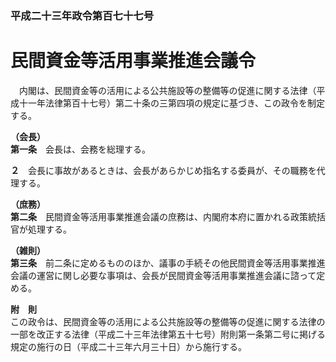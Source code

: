 ### 平成二十三年政令第百七十七号  
# 民間資金等活用事業推進会議令  
　内閣は、民間資金等の活用による公共施設等の整備等の促進に関する法律（平成十一年法律第百十七号）第二十条の三第四項の規定に基づき、この政令を制定する。  
  
**（会長）**  
**第一条**　会長は、会務を総理する。  
  
**２**　会長に事故があるときは、会長があらかじめ指名する委員が、その職務を代理する。  
  
**（庶務）**  
**第二条**　民間資金等活用事業推進会議の庶務は、内閣府本府に置かれる政策統括官が処理する。  
  
**（雑則）**  
**第三条**　前二条に定めるもののほか、議事の手続その他民間資金等活用事業推進会議の運営に関し必要な事項は、会長が民間資金等活用事業推進会議に諮って定める。  
  
**附　則**  
この政令は、民間資金等の活用による公共施設等の整備等の促進に関する法律の一部を改正する法律（平成二十三年法律第五十七号）附則第一条第二号に掲げる規定の施行の日（平成二十三年六月三十日）から施行する。  
  
